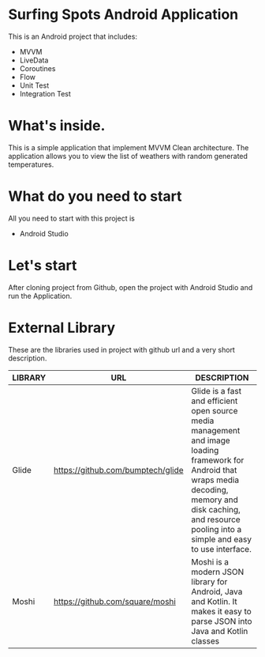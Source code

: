 # Surfing Spots Android Application

This is an Android project that includes:

- MVVM
- LiveData
- Coroutines
- Flow
- Unit Test
- Integration Test


# What's inside.
This is a simple application that implement MVVM Clean architecture. The application allows you to view the list of weathers with random generated temperatures.

# What do you need to start

All you need to start with this project is

- Android Studio

# Let's start

After cloning project from Github, open the project with Android Studio and run the Application.

# External Library

These are the libraries used in project with github url and a very short description.

LIBRARY  | URL | DESCRIPTION
 -------- | --- | -----------
Glide | https://github.com/bumptech/glide | Glide is a fast and efficient open source media management and image loading framework for Android that wraps media decoding, memory and disk caching, and resource pooling into a simple and easy to use interface.
Moshi |https://github.com/square/moshi | Moshi is a modern JSON library for Android, Java and Kotlin. It makes it easy to parse JSON into Java and Kotlin classes